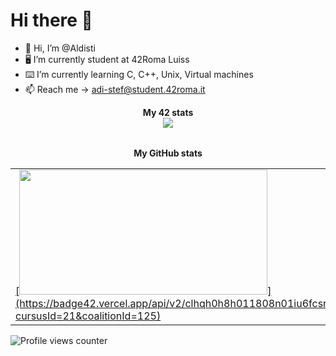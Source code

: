 # Hi there 👋
- 👋 Hi, I’m @Aldisti
- 🖥 I’m currently student at 42Roma Luiss
- ⌨️ I’m currently learning C, C++, Unix, Virtual machines
- 📫 Reach me -> adi-stef@student.42roma.it
<div align="center">
	<table>
		<tr>
			<b>My 42 stats</b></br>
		</tr>
		<tr>
			<a href="https://github.com/Aldisti">
				<img src="https://badge42.vercel.app/api/v2/clhqh0h8h011808n01iu6fcsn/stats?cursusId=21&coalitionId=125">
			</a>
		</tr>
	</table>
	<table>
		<tr>
			<b>My GitHub stats</b>
		</tr>
		<tr>
			<td>
				<a href="https://github.com/Aldisti">
					[<img src="https://awesome-github-stats.azurewebsites.net/user-stats/Aldisti?cardType=level&theme=tokyonight" width="397" height="200">](https://badge42.vercel.app/api/v2/clhqh0h8h011808n01iu6fcsn/stats?cursusId=21&coalitionId=125)
				</a> 
			</td>
			<td>
				<a href="https://github.com/Aldisti?tab=repositories">
					<img src="https://github-readme-stats.vercel.app/api/top-langs/?username=Aldisti&layout=compact&theme=tokyonight" width="380" height="200">
				</a>
			</td>
		</tr>
	</table>
</div>

![Profile views counter](https://komarev.com/ghpvc/?username=Aldisti&&style=flat-square)
